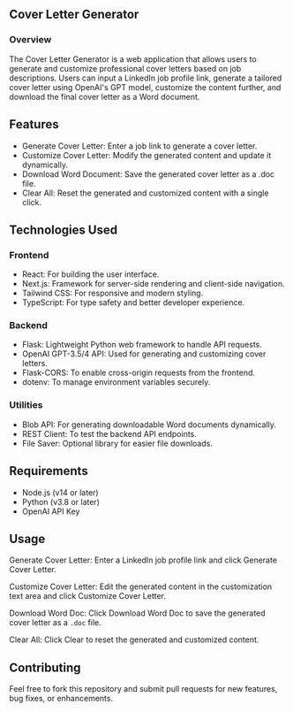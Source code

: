 ## **Cover Letter Generator**   
  
### Overview   

The Cover Letter Generator is a web application that allows users to generate and customize professional cover letters based on job descriptions. Users can input a LinkedIn job profile link, generate a tailored cover letter using OpenAI's GPT model, customize the content further, and download the final cover letter as a Word document.  

## Features  

- Generate Cover Letter: Enter a job link to generate a cover letter.
- Customize Cover Letter: Modify the generated content and update it dynamically.
- Download Word Document: Save the generated cover letter as a .doc file.
- Clear All: Reset the generated and customized content with a single click.  

## Technologies Used  

### Frontend  

- React: For building the user interface.
- Next.js: Framework for server-side rendering and client-side navigation.
- Tailwind CSS: For responsive and modern styling.
- TypeScript: For type safety and better developer experience.  

### Backend  

- Flask: Lightweight Python web framework to handle API requests.
- OpenAI GPT-3.5/4 API: Used for generating and customizing cover letters.
- Flask-CORS: To enable cross-origin requests from the frontend.
- dotenv: To manage environment variables securely.  

### Utilities  

- Blob API: For generating downloadable Word documents dynamically.
- REST Client: To test the backend API endpoints.
- File Saver: Optional library for easier file downloads.  

## Requirements  
- Node.js (v14 or later)
- Python (v3.8 or later)
- OpenAI API Key  

## Usage  

Generate Cover Letter: Enter a LinkedIn job profile link and click Generate Cover Letter.  

Customize Cover Letter: Edit the generated content in the customization text area and click Customize Cover Letter.  

Download Word Doc: Click Download Word Doc to save the generated cover letter as a `.doc` file.  

Clear All: Click Clear to reset the generated and customized content.  



## Contributing  
Feel free to fork this repository and submit pull requests for new features, bug fixes, or enhancements.



